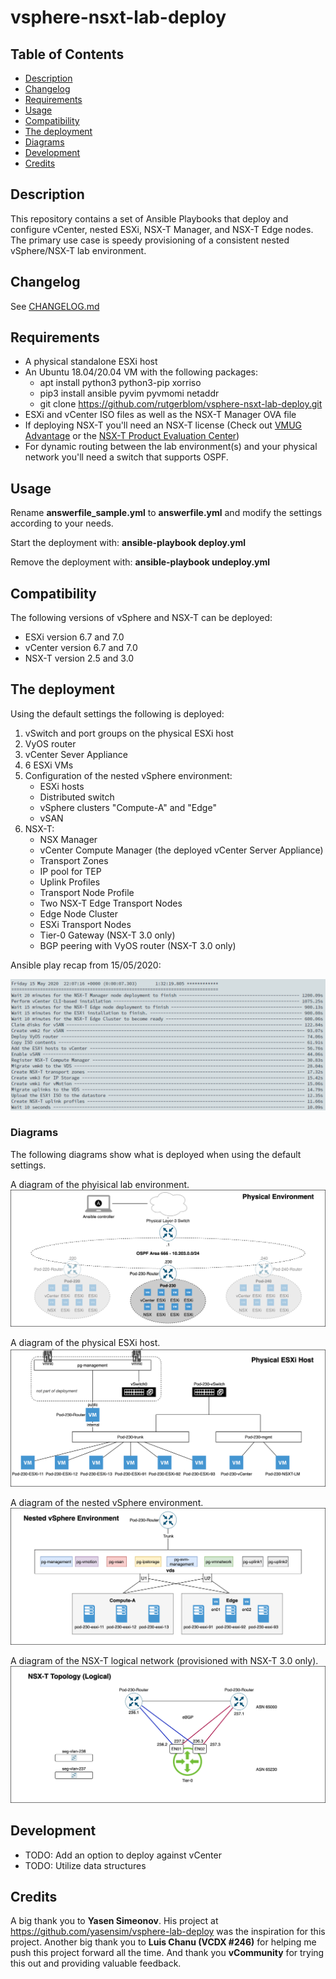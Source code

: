 # vsphere-nsxt-lab-deploy

## Table of Contents

* [Description](#Description)
* [Changelog](#Changelog)
* [Requirements](#Requirements)
* [Usage](#Usage)
* [Compatibility](#Compatibility)
* [The deployment](#The-deployment)
* [Diagrams](#Diagrams)
* [Development](#Development)
* [Credits](#Credits)

## Description

This repository contains a set of Ansible Playbooks that deploy and configure vCenter, nested ESXi, NSX-T Manager, and NSX-T Edge nodes. The primary use case is speedy provisioning of a consistent nested vSphere/NSX-T lab environment.

## Changelog

See [CHANGELOG.md](CHANGELOG.md)

## Requirements

* A physical standalone ESXi host
* An Ubuntu 18.04/20.04 VM with the following packages:
  * apt install python3 python3-pip xorriso
  * pip3 install ansible pyvim pyvmomi netaddr
  * git clone https://github.com/rutgerblom/vsphere-nsxt-lab-deploy.git
* ESXi and vCenter ISO files as well as the NSX-T Manager OVA file
* If deploying NSX-T you'll need an NSX-T license (Check out [VMUG Advantage](https://www.vmug.com/membership/vmug-advantage-membership) or the [NSX-T Product Evaluation Center](https://my.vmware.com/web/vmware/evalcenter?p=nsx-t-eval))
* For dynamic routing between the lab environment(s) and your physical network you'll need a switch that supports OSPF.

## Usage

Rename **answerfile_sample.yml** to **answerfile.yml** and modify the settings according to your needs. 

Start the deployment with: **ansible-playbook deploy.yml**

Remove the deployment with: **ansible-playbook undeploy.yml**

## Compatibility

The following versions of vSphere and NSX-T can be deployed:
* ESXi version 6.7 and 7.0
* vCenter version 6.7 and 7.0
* NSX-T version 2.5 and 3.0

## The deployment

Using the default settings the following is deployed:
1. vSwitch and port groups on the physical ESXi host
1. VyOS router
1. vCenter Sever Appliance
1. 6 ESXi VMs
1. Configuration of the nested vSphere environment:
   * ESXi hosts
   * Distributed switch
   * vSphere clusters "Compute-A" and "Edge"
   * vSAN
1. NSX-T:
   * NSX Manager
   * vCenter Compute Manager (the deployed vCenter Server Appliance)
   * Transport Zones
   * IP pool for TEP
   * Uplink Profiles
   * Transport Node Profile
   * Two NSX-T Edge Transport Nodes
   * Edge Node Cluster
   * ESXi Transport Nodes
   * Tier-0 Gateway (NSX-T 3.0 only)
   * BGP peering with VyOS router (NSX-T 3.0 only)

Ansible play recap from 15/05/2020:

![](images/play-recap.png)

### Diagrams

The following diagrams show what is deployed when using the default settings.

A diagram of the phyisical lab environment.
![Physicaloverview](images/vsphere-nsxt-deploy-pod2phys.png)

A diagram of the physical ESXi host.
![PhysicalESXi](images/vsphere-nsxt-deploy-phys.png)

A diagram of the nested vSphere environment.
![Logicaloverview](images/vsphere-nsxt-deploy-log.png)

A diagram of the NSX-T logical network (provisioned with NSX-T 3.0 only).
![Logicalnsxoverview](images/vsphere-nsxt-deploy-nsx.png)

## Development

* TODO: Add an option to deploy against vCenter
* TODO: Utilize data structures

## Credits

A big thank you to **Yasen Simeonov**. His project at https://github.com/yasensim/vsphere-lab-deploy was the inspiration for this project. Another big thank you to **Luis Chanu (VCDX #246)** for helping me push this project forward all the time. And thank you **vCommunity** for trying this out and providing valuable feedback.
